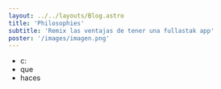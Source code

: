 ```yaml
---
layout: ../../layouts/Blog.astro
title: 'Philosophies'
subtitle: 'Remix las ventajas de tener una fullastak app'
poster: '/images/imagen.png'
---
```


- c:
- que
- haces
